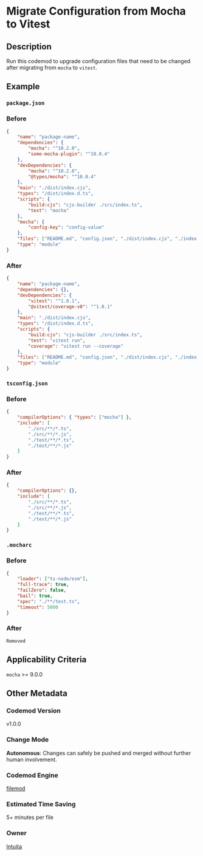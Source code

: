# Migrate Configuration from Mocha to Vitest

## Description

Run this codemod to upgrade configuration files that need to be changed after migrating from `mocha` to `vitest`.

## Example

### `package.json`

### Before

```json
{
	"name": "package-name",
	"dependencies": {
		"mocha": "^10.2.0",
		"some-mocha-plugin": "^10.0.4"
	},
	"devDependencies": {
		"mocha": "^10.2.0",
		"@types/mocha": "^10.0.4"
	},
	"main": "./dist/index.cjs",
	"types": "/dist/index.d.ts",
	"scripts": {
		"build:cjs": "cjs-builder ./src/index.ts",
		"test": "mocha"
	},
	"mocha": {
		"config-key": "config-value"
	},
	"files": ["README.md", "config.json", "./dist/index.cjs", "./index.d.ts"],
	"type": "module"
}
```

### After

```json
{
	"name": "package-name",
	"dependencies": {},
	"devDependencies": {
		"vitest": "^1.0.1",
		"@vitest/coverage-v8": "^1.0.1"
	},
	"main": "./dist/index.cjs",
	"types": "/dist/index.d.ts",
	"scripts": {
		"build:cjs": "cjs-builder ./src/index.ts",
		"test": "vitest run",
		"coverage": "vitest run --coverage"
	},
	"files": ["README.md", "config.json", "./dist/index.cjs", "./index.d.ts"],
	"type": "module"
}
```

### `tsconfig.json`

### Before

```json
{
	"compilerOptions": { "types": ["mocha"] },
	"include": [
		"./src/**/*.ts",
		"./src/**/*.js",
		"./test/**/*.ts",
		"./test/**/*.js"
	]
}
```

### After

```json
{
	"compilerOptions": {},
	"include": [
		"./src/**/*.ts",
		"./src/**/*.js",
		"./test/**/*.ts",
		"./test/**/*.js"
	]
}
```

### `.mocharc`

### Before

```json
{
	"loader": ["ts-node/esm"],
	"full-trace": true,
	"failZero": false,
	"bail": true,
	"spec": "./**/test.ts",
	"timeout": 5000
}
```

### After

`Removed`

## Applicability Criteria

`mocha` >= 9.0.0

## Other Metadata

### Codemod Version

v1.0.0

### Change Mode

**Autonomous**: Changes can safely be pushed and merged without further human involvement.

### **Codemod Engine**

[filemod](https://github.com/codemod-com/filemod/)

### Estimated Time Saving

5+ minutes per file

### Owner

[Intuita](https://github.com/codemod-com)
